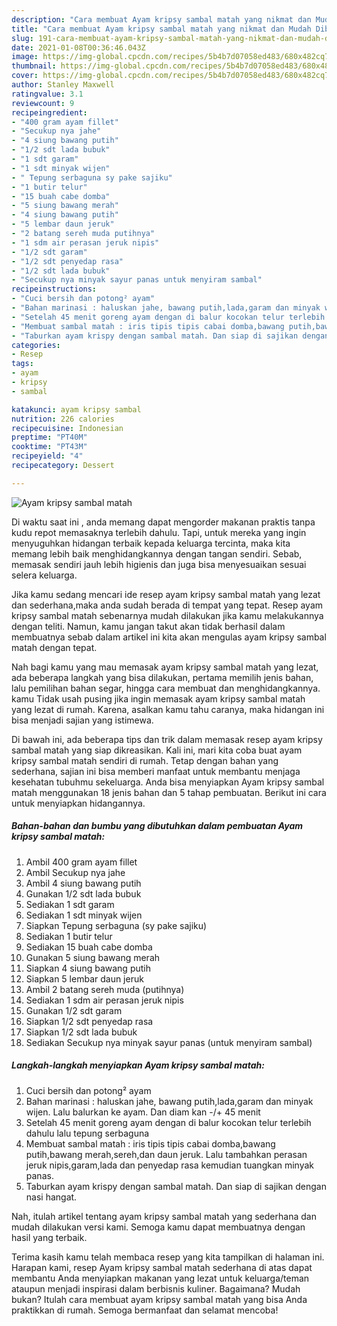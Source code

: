 ```yaml
---
description: "Cara membuat Ayam kripsy sambal matah yang nikmat dan Mudah Dibuat"
title: "Cara membuat Ayam kripsy sambal matah yang nikmat dan Mudah Dibuat"
slug: 191-cara-membuat-ayam-kripsy-sambal-matah-yang-nikmat-dan-mudah-dibuat
date: 2021-01-08T00:36:46.043Z
image: https://img-global.cpcdn.com/recipes/5b4b7d07058ed483/680x482cq70/ayam-kripsy-sambal-matah-foto-resep-utama.jpg
thumbnail: https://img-global.cpcdn.com/recipes/5b4b7d07058ed483/680x482cq70/ayam-kripsy-sambal-matah-foto-resep-utama.jpg
cover: https://img-global.cpcdn.com/recipes/5b4b7d07058ed483/680x482cq70/ayam-kripsy-sambal-matah-foto-resep-utama.jpg
author: Stanley Maxwell
ratingvalue: 3.1
reviewcount: 9
recipeingredient:
- "400 gram ayam fillet"
- "Secukup nya jahe"
- "4 siung bawang putih"
- "1/2 sdt lada bubuk"
- "1 sdt garam"
- "1 sdt minyak wijen"
- " Tepung serbaguna sy pake sajiku"
- "1 butir telur"
- "15 buah cabe domba"
- "5 siung bawang merah"
- "4 siung bawang putih"
- "5 lembar daun jeruk"
- "2 batang sereh muda putihnya"
- "1 sdm air perasan jeruk nipis"
- "1/2 sdt garam"
- "1/2 sdt penyedap rasa"
- "1/2 sdt lada bubuk"
- "Secukup nya minyak sayur panas untuk menyiram sambal"
recipeinstructions:
- "Cuci bersih dan potong² ayam"
- "Bahan marinasi : haluskan jahe, bawang putih,lada,garam dan minyak wijen. Lalu balurkan ke ayam. Dan diam kan -/+ 45 menit"
- "Setelah 45 menit goreng ayam dengan di balur kocokan telur terlebih dahulu lalu tepung serbaguna"
- "Membuat sambal matah : iris tipis tipis cabai domba,bawang putih,bawang merah,sereh,dan daun jeruk. Lalu tambahkan perasan jeruk nipis,garam,lada dan penyedap rasa kemudian tuangkan minyak panas."
- "Taburkan ayam krispy dengan sambal matah. Dan siap di sajikan dengan nasi hangat."
categories:
- Resep
tags:
- ayam
- kripsy
- sambal

katakunci: ayam kripsy sambal 
nutrition: 226 calories
recipecuisine: Indonesian
preptime: "PT40M"
cooktime: "PT43M"
recipeyield: "4"
recipecategory: Dessert

---
```



![Ayam kripsy sambal matah](https://img-global.cpcdn.com/recipes/5b4b7d07058ed483/680x482cq70/ayam-kripsy-sambal-matah-foto-resep-utama.jpg)

Di waktu  saat ini , anda memang dapat mengorder makanan praktis tanpa kudu repot memasaknya terlebih dahulu. Tapi, untuk mereka yang ingin menyuguhkan hidangan terbaik kepada keluarga tercinta, maka kita memang lebih baik menghidangkannya dengan tangan sendiri. Sebab, memasak sendiri jauh lebih higienis dan juga bisa menyesuaikan sesuai selera keluarga.

Jika kamu sedang mencari ide resep ayam kripsy sambal matah yang lezat dan sederhana,maka anda sudah berada di tempat yang tepat. Resep ayam kripsy sambal matah  sebenarnya mudah dilakukan jika kamu melakukannya dengan teliti. Namun, kamu jangan takut akan tidak berhasil dalam membuatnya 
sebab dalam artikel ini kita akan mengulas ayam kripsy sambal matah dengan tepat.  



Nah bagi kamu yang mau memasak ayam kripsy sambal matah yang lezat, ada beberapa langkah yang bisa dilakukan, pertama memilih jenis bahan, lalu pemilihan bahan segar, hingga cara membuat dan menghidangkannya. kamu Tidak usah pusing jika ingin memasak ayam kripsy sambal matah yang lezat di rumah. Karena, asalkan kamu  tahu caranya, maka hidangan ini bisa menjadi sajian yang istimewa.

Di bawah ini, ada beberapa tips dan trik dalam memasak resep ayam kripsy sambal matah yang siap dikreasikan. Kali ini, mari kita coba buat ayam kripsy sambal matah sendiri di rumah. Tetap dengan bahan yang sederhana, sajian ini bisa memberi manfaat untuk membantu menjaga kesehatan tubuhmu sekeluarga. Anda bisa menyiapkan Ayam kripsy sambal matah menggunakan 18 jenis bahan dan 5 tahap pembuatan. Berikut ini cara untuk menyiapkan hidangannya.

<!--inarticleads1-->

##### Bahan-bahan dan bumbu yang dibutuhkan dalam pembuatan Ayam kripsy sambal matah:

1. Ambil 400 gram ayam fillet
1. Ambil Secukup nya jahe
1. Ambil 4 siung bawang putih
1. Gunakan 1/2 sdt lada bubuk
1. Sediakan 1 sdt garam
1. Sediakan 1 sdt minyak wijen
1. Siapkan  Tepung serbaguna (sy pake sajiku)
1. Sediakan 1 butir telur
1. Sediakan 15 buah cabe domba
1. Gunakan 5 siung bawang merah
1. Siapkan 4 siung bawang putih
1. Siapkan 5 lembar daun jeruk
1. Ambil 2 batang sereh muda (putihnya)
1. Sediakan 1 sdm air perasan jeruk nipis
1. Gunakan 1/2 sdt garam
1. Siapkan 1/2 sdt penyedap rasa
1. Siapkan 1/2 sdt lada bubuk
1. Sediakan Secukup nya minyak sayur panas (untuk menyiram sambal)




<!--inarticleads2-->

##### Langkah-langkah menyiapkan Ayam kripsy sambal matah:

1. Cuci bersih dan potong² ayam
1. Bahan marinasi : haluskan jahe, bawang putih,lada,garam dan minyak wijen. Lalu balurkan ke ayam. Dan diam kan -/+ 45 menit
1. Setelah 45 menit goreng ayam dengan di balur kocokan telur terlebih dahulu lalu tepung serbaguna
1. Membuat sambal matah : iris tipis tipis cabai domba,bawang putih,bawang merah,sereh,dan daun jeruk. Lalu tambahkan perasan jeruk nipis,garam,lada dan penyedap rasa kemudian tuangkan minyak panas.
1. Taburkan ayam krispy dengan sambal matah. Dan siap di sajikan dengan nasi hangat.




Nah, itulah artikel tentang  ayam kripsy sambal matah  yang sederhana dan mudah dilakukan versi kami. Semoga kamu dapat membuatnya dengan hasil yang terbaik. 

Terima kasih kamu telah membaca resep yang kita tampilkan di halaman ini. Harapan kami, resep  Ayam kripsy sambal matah sederhana di atas dapat membantu Anda menyiapkan makanan yang lezat untuk keluarga/teman ataupun menjadi inspirasi dalam berbisnis kuliner. Bagaimana? Mudah bukan? Itulah cara membuat ayam kripsy sambal matah yang bisa Anda praktikkan di rumah. Semoga bermanfaat dan selamat mencoba!

